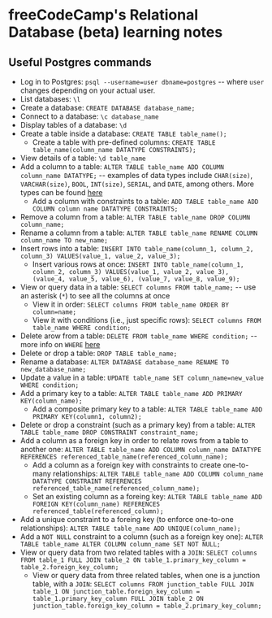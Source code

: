 # freeCodeCamp's Relational Database (beta) learning notes

## Useful Postgres commands

* Log in to Postgres: `psql --username=user dbname=postgres` -- where `user` changes depending on your actual user.
* List databases: `\l`
* Create a database: `CREATE DATABASE database_name;`
* Connect to a database: `\c database_name`
* Display tables of a database: `\d`
* Create a table inside a database: `CREATE TABLE table_name();`
  * Create a table with pre-defined columns: `CREATE TABLE table_name(column_name DATATYPE CONSTRAINTS);`
* View details of a table: `\d table_name`
* Add a column to a table: `ALTER TABLE table_name ADD COLUMN column_name DATATYPE;` -- examples of data types include `CHAR(size)`, `VARCHAR(size)`, `BOOL`, `INT(size)`, `SERIAL`, and `DATE`, among others. More types can be found [here](https://www.w3schools.com/sql/sql_datatypes.asp)
  * Add a column with constraints to a table: `ADD TABLE table_name ADD COLUMN column name DATATYPE CONSTRAINTS;`
* Remove a column from a table: `ALTER TABLE table_name DROP COLUMN column_name;`
* Rename a column from a table: `ALTER TABLE table_name RENAME COLUMN column_name TO new_name;`
* Insert rows into a table: `INSERT INTO table_name(column_1, column_2, column_3) VALUES(value_1, value_2, value_3);`
  * Insert various rows at once: `INSERT INTO table_name(column_1, column_2, column_3) VALUES(value_1, value_2, value_3), (value_4, value_5, value_6), (value_7, value_8, value_9);`
* View or query data in a table: `SELECT columns FROM table_name;` -- use an asterisk (`*`) to see all the columns at once
  * View it in order: `SELECT columns FROM table_name ORDER BY column=name;`
  * View it with conditions (i.e., just specific rows): `SELECT columns FROM table_name WHERE condition;`
* Delete  arow from a table: `DELETE FROM table_name WHERE condition;` -- more info on `WHERE` [here](https://www.w3schools.com/sql/sql_where.asp)
* Delete or drop a table: `DROP TABLE table_name;`
* Rename a database: `ALTER DATABASE database_name RENAME TO new_database_name;`
* Update a value in a table: `UPDATE table_name SET column_name=new_value WHERE condition;`
* Add a primary key to a table: `ALTER TABLE table_name ADD PRIMARY KEY(column_name);`
  * Add a composite primary key to a table: `ALTER TABLE table_name ADD PRIMARY KEY(column1, column2);`
* Delete or drop a constraint (such as a primary key) from a table: `ALTER TABLE table_name DROP CONSTRAINT constraint_name;`
* Add a column as a foreign key in order to relate rows from a table to another one: `ALTER TABLE table_name ADD COLUMN column_name DATATYPE REFERENCES referenced_table_name(referenced_column_name);`
  * Add a column as a foreign key with constraints to create one-to-many relationships: `ALTER TABLE table_name ADD COLUMN column_name DATATYPE CONSTRAINT REFERENCES referenced_table_name(referenced_column_name);`
  * Set an existing column as a foreing key: `ALTER TABLE table_name ADD FOREIGN KEY(column_name) REFERENCES referenced_table(referenced_column);`
* Add a unique constraint to a foreing key (to enforce one-to-one relationships): `ALTER TABLE table_name ADD UNIQUE(column_name);`
* Add a `NOT NULL` constraint to a column (such as a foreign key one): `ALTER TABLE table_name ALTER COLUMN column_name SET NOT NULL;`
* View or query data from two related tables with a `JOIN`: `SELECT columns FROM table_1 FULL JOIN table_2 ON table_1.primary_key_column = table_2.foreign_key_column;`
  * View or query data from three related tables, when one is a junction table, with a `JOIN`: `SELECT columns FROM junction_table FULL JOIN table_1 ON junction_table.foreign_key_column = table_1.primary_key_column FULL JOIN table_2 ON junction_table.foreign_key_column = table_2.primary_key_column;`
